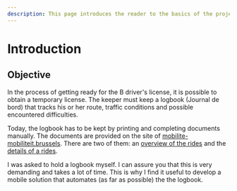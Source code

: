 ```yaml
---
description: This page introduces the reader to the basics of the project.
---
```


# Introduction

## Objective

In the process of getting ready for the B driver's license, it is possible to obtain a temporary license. The keeper must keep a logbook \(Journal de bord\) that tracks his or her route, traffic conditions and possible encountered difficulties. 

Today, the logbook has to be kept by printing and completing documents manually. The documents are provided on the site of [mobilite-mobiliteit.brussels](https://mobilite-mobiliteit.brussels/en/node/547). There are two of them: an [overview of the rides](https://mobilite-mobiliteit.brussels/sites/default/files/apercu_des_trajets_-_overzicht_van_de_trajecten.pdf) and the [details of a rides](https://mobilite-mobiliteit.brussels/sites/default/files/details_par_trajet_-_details_per_traject.pdf). 

I was asked to hold a logbook myself. I can assure you that this is very demanding and takes a lot of time. This is why I find it useful to develop a mobile solution that automates \(as far as possible\) the the logbook.

